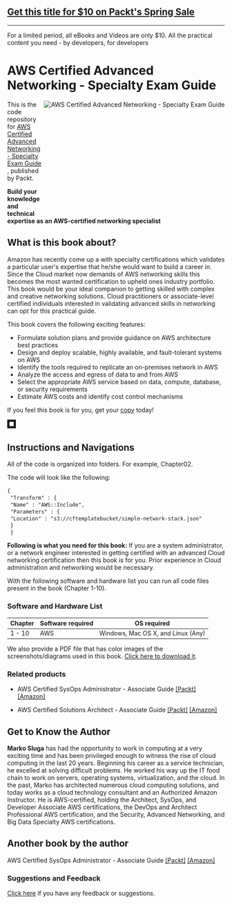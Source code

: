 ## [Get this title for $10 on Packt's Spring Sale](https://www.packt.com/B13365?utm_source=github&utm_medium=packt-github-repo&utm_campaign=spring_10_dollar_2022)
-----
For a limited period, all eBooks and Videos are only $10. All the practical content you need \- by developers, for developers

# AWS Certified Advanced Networking - Specialty Exam Guide 

<a href="https://www.packtpub.com/virtualization-and-cloud/aws-certified-advanced-networking-specialty-exam-guide?utm_source=github&utm_medium=repository&utm_campaign=9781789952315"><img src="https://www.packtpub.com/media/catalog/product/cache/e4d64343b1bc593f1c5348fe05efa4a6/b/1/b13365.png" alt="AWS Certified Advanced Networking - Specialty Exam Guide " height="256px" align="right"></a>

This is the code repository for [AWS Certified Advanced Networking - Specialty Exam Guide ](https://www.packtpub.com/virtualization-and-cloud/aws-certified-advanced-networking-specialty-exam-guide?utm_source=github&utm_medium=repository&utm_campaign=9781789952315), published by Packt.

**Build your knowledge and technical expertise as an AWS-certified networking specialist**

## What is this book about?
Amazon has recently come up a with specialty certifications which validates a particular user's expertise that he/she would want to build a career in. Since the Cloud market now demands of AWS networking skills this becomes the most wanted certification to upheld ones industry portfolio. This book would be your ideal companion to getting skilled with complex and creative networking solutions. Cloud practitioners or associate-level certified individuals interested in validating advanced skills in networking can opt for this practical guide.

This book covers the following exciting features:
* Formulate solution plans and provide guidance on AWS architecture best practices 
* Design and deploy scalable, highly available, and fault-tolerant systems on AWS 
* Identify the tools required to replicate an on-premises network in AWS 
* Analyze the access and egress of data to and from AWS 
* Select the appropriate AWS service based on data, compute, database, or security requirements 
* Estimate AWS costs and identify cost control mechanisms 

If you feel this book is for you, get your [copy](https://www.amazon.com/dp/178995231X) today!

<a href="https://www.packtpub.com/?utm_source=github&utm_medium=banner&utm_campaign=GitHubBanner"><img src="https://raw.githubusercontent.com/PacktPublishing/GitHub/master/GitHub.png" 
alt="https://www.packtpub.com/" border="5" /></a>

## Instructions and Navigations
All of the code is organized into folders. For example, Chapter02.

The code will look like the following:
```
{
 "Transform" : {
 "Name" : "AWS::Include",
 "Parameters" : {
 "Location" : "s3://cftemplatebucket/simple-network-stack.json"
 }
 }
```

**Following is what you need for this book:**
If you are a system administrator, or a network engineer interested in getting certified with an advanced Cloud networking certification then this book is for you. Prior experience in Cloud administration and networking would be necessary.

With the following software and hardware list you can run all code files present in the book (Chapter 1-10).
### Software and Hardware List
| Chapter | Software required | OS required |
| -------- | ------------------------------------ | ----------------------------------- |
| 1 - 10 | AWS  | Windows, Mac OS X, and Linux (Any) |

We also provide a PDF file that has color images of the screenshots/diagrams used in this book. [Click here to download it](http://www.packtpub.com/sites/default/files/downloads/9781789952315_ColorImages.pdf).

### Related products
* AWS Certified SysOps Administrator - Associate Guide  [[Packt]](https://www.packtpub.com/virtualization-and-cloud/aws-certified-sysops-administrator-associate-guide?utm_source=github&utm_medium=repository&utm_campaign=9781788990776) [[Amazon]](https://www.amazon.com/dp/1788990773)

* AWS Certified Solutions Architect - Associate Guide  [[Packt]](https://www.packtpub.com/virtualization-and-cloud/aws-certified-solution-architect-associate-guide?utm_source=github&utm_medium=repository&utm_campaign=9781789130669) [[Amazon]](https://www.amazon.com/dp/1789130662)

## Get to Know the Author
**Marko Sluga**
has had the opportunity to work in computing at a very exciting time and has been privileged enough to witness the rise of cloud computing in the last 20 years. Beginning his career as a service technician, he excelled at solving difficult problems. He worked his way up the IT food chain to work on servers, operating systems, virtualization, and the cloud. In the past, Marko has architected numerous cloud computing solutions, and today works as a cloud technology consultant and an Authorized Amazon Instructor. He is AWS-certified, holding the Architect, SysOps, and Developer Associate AWS certifications, the DevOps and Architect Professional AWS certification, and the Security, Advanced Networking, and Big Data Specialty AWS certifications.

## Another book by the author
AWS Certified SysOps Administrator - Associate Guide  [[Packt]](https://www.packtpub.com/virtualization-and-cloud/aws-certified-sysops-administrator-associate-guide?utm_source=github&utm_medium=repository&utm_campaign=9781788990776) [[Amazon]](https://www.amazon.com/dp/1788990773)

### Suggestions and Feedback
[Click here](https://docs.google.com/forms/d/e/1FAIpQLSdy7dATC6QmEL81FIUuymZ0Wy9vH1jHkvpY57OiMeKGqib_Ow/viewform) if you have any feedback or suggestions.




